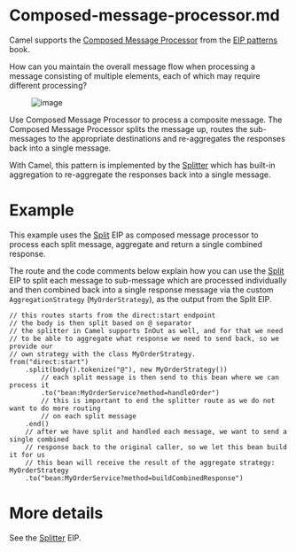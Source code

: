 # Composed-message-processor.md

Camel supports the [Composed Message
Processor](https://www.enterpriseintegrationpatterns.com/patterns/messaging/DistributionAggregate.html)
from the [EIP patterns](#enterprise-integration-patterns.adoc) book.

How can you maintain the overall message flow when processing a message
consisting of multiple elements, each of which may require different
processing?

<figure>
<img src="eip/DistributionAggregate.gif" alt="image" />
</figure>

Use Composed Message Processor to process a composite message. The
Composed Message Processor splits the message up, routes the
sub-messages to the appropriate destinations and re-aggregates the
responses back into a single message.

With Camel, this pattern is implemented by the
[Splitter](#split-eip.adoc) which has built-in aggregation to
re-aggregate the responses back into a single message.

# Example

This example uses the [Split](#split-eip.adoc) EIP as composed message
processor to process each split message, aggregate and return a single
combined response.

The route and the code comments below explain how you can use the
[Split](#split-eip.adoc) EIP to split each message to sub-message which
are processed individually and then combined back into a single response
message via the custom `AggregationStrategy` (`MyOrderStrategy`), as the
output from the Split EIP.

    // this routes starts from the direct:start endpoint
    // the body is then split based on @ separator
    // the splitter in Camel supports InOut as well, and for that we need
    // to be able to aggregate what response we need to send back, so we provide our
    // own strategy with the class MyOrderStrategy.
    from("direct:start")
        .split(body().tokenize("@"), new MyOrderStrategy())
            // each split message is then send to this bean where we can process it
            .to("bean:MyOrderService?method=handleOrder")
            // this is important to end the splitter route as we do not want to do more routing
            // on each split message
        .end()
        // after we have split and handled each message, we want to send a single combined
        // response back to the original caller, so we let this bean build it for us
        // this bean will receive the result of the aggregate strategy: MyOrderStrategy
        .to("bean:MyOrderService?method=buildCombinedResponse")

# More details

See the [Splitter](#split-eip.adoc) EIP.

